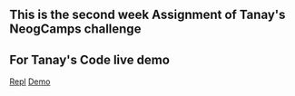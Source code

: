 ## This is the second week Assignment of Tanay's NeogCamps challenge

## For Tanay's Code live demo

[Repl](https://repl.it/@killcodeX/KnottyMassiveRom#index.js)
[Demo](https://repl.it/@killcodeX/KnottyMassiveRom?embed=1&outup=1#index.js)
